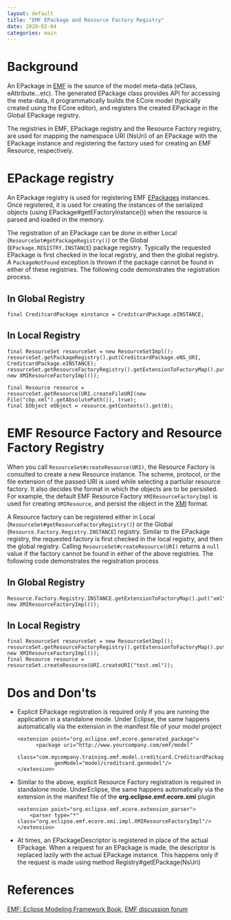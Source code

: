 ```yaml
---
layout: default
title: "EMF EPackage and Resource Factory Registry"
date: 2020-02-04
categories: main
---
```


# Background

An EPackage in [EMF](https://www.eclipse.org/modeling/emf/) is the source of the model meta-data (eClass, eAttribute…etc). The generated EPackage class provides API for accessing the meta-data, it programmatically builds the ECore model (typically created using the ECore editor), and registers the created EPackage in the Global EPackage registry.

The registries in EMF, EPackage registry and the Resource Factory registry, are used for mapping the namespace URI (NsUri) of an EPackage with the EPackage instance and registering the factory used for creating an EMF Resource, respectively.

# EPackage registry

An EPackage registry is used for registering EMF [EPackages](https://download.eclipse.org/modeling/emf/emf/javadoc/2.5.0/org/eclipse/emf/ecore/EPackage.html) instances. Once registered, it is used for creating the instances of the serialized objects (using EPackage#getEFactoryInstance()) when the resource is parsed and loaded in the memory.

The registration of an EPackage can be done in either Local (`ResourceSet#getPackageRegistry()`) or the Global (`EPackage.REGISTRY.INSTANCE`) package registry. Typically the requested EPackage is first checked in the local registry, and then the global registry. A `PackageNotFound` exception is thrown if the package cannot be found in either of these registries. The following code demonstrates the registration process.

## In Global Registry

```
final CreditcardPackage einstance = CreditcardPackage.eINSTANCE;
```

## In Local Registry

```
final ResourceSet resourceSet = new ResourceSetImpl();
resourceSet.getPackageRegistry().put(CreditcardPackage.eNS_URI, CreditcardPackage.eINSTANCE);
resourceSet.getResourceFactoryRegistry().getExtensionToFactoryMap().put("xml", new XMIResourceFactoryImpl());

final Resource resource = resourceSet.getResource(URI.createFileURI(new File("cbp.xml").getAbsolutePath()), true);
final EObject eObject = resource.getContents().get(0);
```

# EMF Resource Factory and Resource Factory Registry

When you call `ResourceSet#createResource(URI)`, the Resource Factory is consulted to create a new Resource instance. The scheme, protocol, or the file extension of the passed URI is used while selecting a partiular resource factory. It also decides the format in which the objects are to be persisted. For example, the default EMF Resource Factory `XMIResourceFactoryImpl` is used for creating `XMIResource`, and persist the object in the [XMI](https://www.omg.org/spec/XMI/About-XMI/) format.

A Resource factory can be registered either in Local (`ResourceSet#getResourceFactoryRegistry()`) or the Global (`Resource.Factory.Registry.INSTANCE`) registry. Similar to the EPackage registry, the requested factory is first checked in the local registry, and then the global registry. Calling `ResourceSet#createResource(URI)` returns a `null` value if the factory cannot be found in either of the above registries. The following code demonstrates the registration process

## In Global Registry

```
Resource.Factory.Registry.INSTANCE.getExtensionToFactoryMap().put("xml", new XMIResourceFactoryImpl());
```

## In Local Registry

```
final ResourceSet resourceSet = new ResourceSetImpl();
resourceSet.getResourceFactoryRegistry().getExtensionToFactoryMap().put("xml", new XMIResourceFactoryImpl());
final Resource resource = resourceSet.createResource(URI.createURI("test.xml"));
```

# Dos and Don'ts

- Explicit EPackage registration is required only if you are running the application in a standalone mode. Under Eclipse, the same happens automatically via the extension in the manifest file of your model project

  ```
  <extension point="org.eclipse.emf.ecore.generated_package">
        <package uri="http://www.yourcompany.com/emf/model"
              class="com.mycompany.training.emf.model.creditcard.CreditcardPackage"
              genModel="model/creditcard.genmodel"/>
  </extension>
  ```

- Similar to the above, explicit Resource Factory registration is required in standalone mode. UnderEclipse, the same happens automatically via the extension in the manifest file of the **org.eclipse.emf.ecore.xmi** plugin

  ```
  <extension point="org.eclipse.emf.ecore.extension_parser">
      <parser type="*" class="org.eclipse.emf.ecore.xmi.impl.XMIResourceFactoryImpl"/>
  </extension>
  ```

- At times, an EPackageDescriptor is registered in place of the actual EPackage. When a request for an EPackage
  is made, the descriptor is replaced lazily with the actual EPackage instance. This happens only if the request is made using method Registry#getEPackage(NsUri)

# References

[EMF: Eclipse Modeling Framework Book](https://www.amazon.com/EMF-Eclipse-Modeling-Framework-2nd/dp/0321331885),
[EMF discussion forum](https://www.eclipse.org/forums/index.php?t=thread&frm_id=108)
